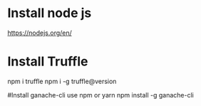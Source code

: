 # Install node js 
https://nodejs.org/en/

# Install Truffle 
npm i truffle
npm i -g truffle@version

#Install ganache-cli
use npm or yarn 
npm install -g ganache-cli
